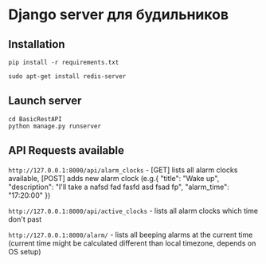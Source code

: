 # Django server для будильников
## Installation

`pip install -r requirements.txt`

`sudo apt-get install redis-server`

## Launch server
```
cd BasicRestAPI
python manage.py runserver
```

## API Requests available
`http://127.0.0.1:8000/api/alarm_clocks` - [GET] lists all alarm clocks available, 
[POST] adds new alarm clock (e.g.{
    "title": "Wake up",
    "description": "I'll take a nafsd fad fasfd asd fsad fp",
    "alarm_time": "17:20:00"
})

`http://127.0.0.1:8000/api/active_clocks` - lists all alarm clocks which time don't past 

`http://127.0.0.1:8000/alarm/` - lists all beeping alarms at the current time 
(current time might be calculated different than local timezone, depends on OS setup)
